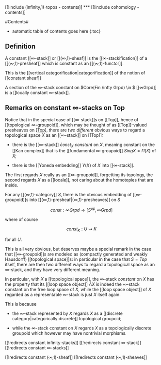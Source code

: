 
<div class="rightHandSide toc">
[[!include (infinity,1)-topos - contents]]
***
[[!include cohomology - contents]]
</div>

#Contents#
* automatic table of contents goes here
{:toc}


## Definition

A constant [[∞-stack]] or [[(∞,1)-sheaf]] is the [[∞-stackification]] of a [[(∞,1)-presheaf]] which is constant as an [[(∞,1)-functor]].

This is the [[vertical categorification|categorification]] of the notion of [[constant sheaf]]

A section of the $\infty$-stack constant on $Core(Fin \infty Grpd) \in $ [[∞Grpd]] is a [[locally constant ∞-stack]].

## Remarks on constant $\infty$-stacks on Top

Notice that in the special case of [[∞-stack]]s on [[Top]], hence of [[topological ∞-groupoid]], which may be thought of as [[Top]]-valued presheaves on [[Top]](!), there are _two different_ obvious ways to regard a topological space $X$ as an [[∞-stack]] on [[Top]]:

* there is the [[∞-stack]] $\bar const_X$ _constant_ on $X$, meaning constant on the [[Kan complex]] that is  the [[fundamental ∞-groupoid]] $Sing X = \Pi(X)$ of $X$;

* there is the [[Yoneda embedding]] $Y(X)$ of $X$ into [[∞-stack]].

The first regards $X$ really as an [[∞-groupoid]], forgetting its topology, the second regards $X$ as a [[locale]], not caring about the homotopies that are inside.



For any [[(∞,1)-category]] $S$, there is the obvious embedding of [[∞-groupoid]]s into [[(∞,1)-presheaf|(∞,1)-presheaves]] on $S$

$$
  const : \infty Grpd \to [S^{op}, \infty Grpd]
$$

where of course

$$
  const_K : U \mapsto K
$$

for all $U$.

This is all very obvious, but deserves maybe a special remark in the case that [[∞-groupoid]]s are modeled as (compactly generated and weakly Hausdorff) [[topological space]]s: in particular in the case that $S = Top$ itself, there are then two different ways to regard a topological space as an $\infty$-stack, and they have very different meaning.


In particular, with $X$ a [[topological space]], the $\infty$-stack _constant_ on $X$ has the property that its [[loop space object]] $\Lambda X$ is indeed the $\infty$-stack constant on the free loop space of $X$, while the [[loop space object]] of $X$ regarded as a representable $\infty$-stack is just $X$ itself again. 

This is because 

* the $\infty$-stack represented by $X$ regards $X$ as a [[discrete category|categorically discrete]] topological groupoid;

* while the $\infty$-stack constant on $X$ regards $X$ as a topologically discrete groupoid which however may have nontrivial morphisms.


[[!redirects constant infinity-stacks]]
[[!redirects constant ∞-stack]]
[[!redirects constant ∞-stacks]]

[[!redirects constant (∞,1)-sheaf]]
[[!redirects constant (∞,1)-sheaves]]